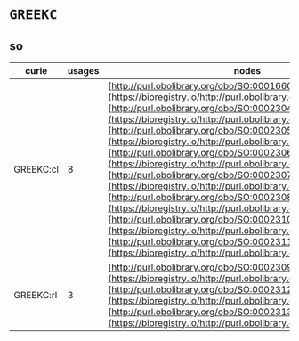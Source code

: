 # `GREEKC`

## so

| curie     |   usages | nodes                                                                                                                                                                                                                                                                                                                                                                                                                                                                                                                                                                                                                                                                                                                                                                                                                                                                                                                  |
|-----------|----------|------------------------------------------------------------------------------------------------------------------------------------------------------------------------------------------------------------------------------------------------------------------------------------------------------------------------------------------------------------------------------------------------------------------------------------------------------------------------------------------------------------------------------------------------------------------------------------------------------------------------------------------------------------------------------------------------------------------------------------------------------------------------------------------------------------------------------------------------------------------------------------------------------------------------|
| GREEKC:cl |        8 | [http://purl.obolibrary.org/obo/SO:0001660](https://bioregistry.io/http://purl.obolibrary.org/obo/SO:0001660), [http://purl.obolibrary.org/obo/SO:0002304](https://bioregistry.io/http://purl.obolibrary.org/obo/SO:0002304), [http://purl.obolibrary.org/obo/SO:0002305](https://bioregistry.io/http://purl.obolibrary.org/obo/SO:0002305), [http://purl.obolibrary.org/obo/SO:0002306](https://bioregistry.io/http://purl.obolibrary.org/obo/SO:0002306), [http://purl.obolibrary.org/obo/SO:0002307](https://bioregistry.io/http://purl.obolibrary.org/obo/SO:0002307), [http://purl.obolibrary.org/obo/SO:0002308](https://bioregistry.io/http://purl.obolibrary.org/obo/SO:0002308), [http://purl.obolibrary.org/obo/SO:0002310](https://bioregistry.io/http://purl.obolibrary.org/obo/SO:0002310), [http://purl.obolibrary.org/obo/SO:0002311](https://bioregistry.io/http://purl.obolibrary.org/obo/SO:0002311) |
| GREEKC:rl |        3 | [http://purl.obolibrary.org/obo/SO:0002309](https://bioregistry.io/http://purl.obolibrary.org/obo/SO:0002309), [http://purl.obolibrary.org/obo/SO:0002312](https://bioregistry.io/http://purl.obolibrary.org/obo/SO:0002312), [http://purl.obolibrary.org/obo/SO:0002313](https://bioregistry.io/http://purl.obolibrary.org/obo/SO:0002313)                                                                                                                                                                                                                                                                                                                                                                                                                                                                                                                                                                            |
